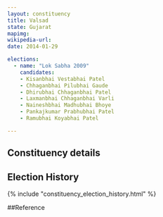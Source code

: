 ```yaml
---
layout: constituency
title: Valsad
state: Gujarat
mapimg: 
wikipedia-url: 
date: 2014-01-29

elections: 
  - name: "Lok Sabha 2009"
    candidates: 
    - Kisanbhai Vestabhai Patel 
    - Chhaganbhai Pilubhai Gaude 
    - Dhirubhai Chhaganbhai Patel 
    - Laxmanbhai Chhaganbhai Varli 
    - Naineshbhai Madhubhai Bhoye 
    - Pankajkumar Prabhubhai Patel 
    - Ramubhai Koyabhai Patel 

---
```

## Constituency details


## Election History
{% include "constituency_election_history.html" %}

##Reference
